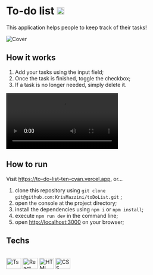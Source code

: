 # To-do list <img height=20 alt="rocket-icon" src="https://res.cloudinary.com/dracqpyf4/image/upload/v1665536864/Projects/To%20Do%20List/rocket-logo_coxaub.svg" />

This application helps people to keep track of their tasks!

![Cover](https://res.cloudinary.com/dracqpyf4/image/upload/v1665536779/Projects/To%20Do%20List/Cover_h9cacd.png)

## How it works

1. Add your tasks using the input field;
2. Once the task is finished, toggle the checkbox;
3. If a task is no longer needed, simply delete it.

<video src="https://res.cloudinary.com/dracqpyf4/video/upload/v1665536780/Projects/To%20Do%20List/How_it_Works_fchkgh.mov"></video>

## How to run

Visit https://to-do-list-ten-cyan.vercel.app, or...

1. clone this repository using ```git clone git@github.com:KrisMazzini/toDoList.git``` ;
2. open the console at the project directory;
3. install the dependencies using ```npm i``` or ```npm install```;
4. execute ```npm run dev``` in the command line;
5. open <http://localhost:3000> on your browser;

## Techs

<div style="display: inline_block"><br>
  <img align="center" alt="Ts" height="30" width="40" src="https://cdn.jsdelivr.net/gh/devicons/devicon/icons/typescript/typescript-original.svg" />
  <img align="center" alt="React" height="30" width="40" src="https://cdn.jsdelivr.net/gh/devicons/devicon/icons/react/react-original.svg" />
  <img align="center" alt="HTML" height="30" width="40" src="https://cdn.jsdelivr.net/gh/devicons/devicon/icons/html5/html5-original.svg" />
  <img align="center" alt="CSS" height="30" width="40" src="https://cdn.jsdelivr.net/gh/devicons/devicon/icons/css3/css3-original.svg">
</div>